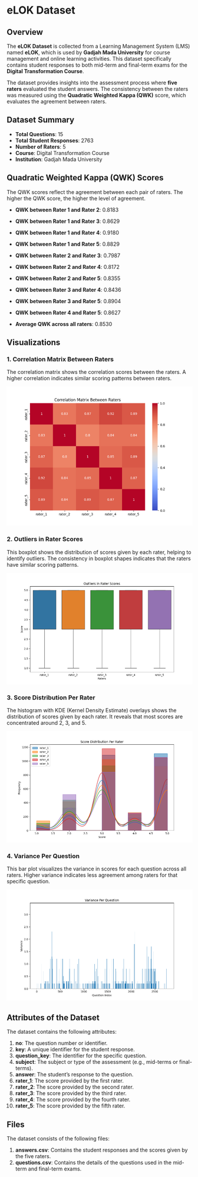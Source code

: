 # eLOK Dataset

## Overview

The **eLOK Dataset** is collected from a Learning Management System (LMS) named **eLOK**, which is used by **Gadjah Mada University** for course management and online learning activities. This dataset specifically contains student responses to both mid-term and final-term exams for the **Digital Transformation Course**.

The dataset provides insights into the assessment process where **five raters** evaluated the student answers. The consistency between the raters was measured using the **Quadratic Weighted Kappa (QWK)** score, which evaluates the agreement between raters.

## Dataset Summary

- **Total Questions**: 15
- **Total Student Responses**: 2763
- **Number of Raters**: 5
- **Course**: Digital Transformation Course
- **Institution**: Gadjah Mada University

## Quadratic Weighted Kappa (QWK) Scores

The QWK scores reflect the agreement between each pair of raters. The higher the QWK score, the higher the level of agreement.

- **QWK between Rater 1 and Rater 2**: 0.8183
- **QWK between Rater 1 and Rater 3**: 0.8629
- **QWK between Rater 1 and Rater 4**: 0.9180
- **QWK between Rater 1 and Rater 5**: 0.8829
- **QWK between Rater 2 and Rater 3**: 0.7987
- **QWK between Rater 2 and Rater 4**: 0.8172
- **QWK between Rater 2 and Rater 5**: 0.8355
- **QWK between Rater 3 and Rater 4**: 0.8436
- **QWK between Rater 3 and Rater 5**: 0.8904
- **QWK between Rater 4 and Rater 5**: 0.8627

- **Average QWK across all raters**: 0.8530

## Visualizations

### 1. Correlation Matrix Between Raters

The correlation matrix shows the correlation scores between the raters. A higher correlation indicates similar scoring patterns between raters.

![Correlation Matrix](images/correlation_matrix.jpg)

### 2. Outliers in Rater Scores

This boxplot shows the distribution of scores given by each rater, helping to identify outliers. The consistency in boxplot shapes indicates that the raters have similar scoring patterns.

![Outliers in Rater Scores](images/outlier.jpg)

### 3. Score Distribution Per Rater

The histogram with KDE (Kernel Density Estimate) overlays shows the distribution of scores given by each rater. It reveals that most scores are concentrated around 2, 3, and 5.

![Score Distribution Per Rater](images/score_distribution.jpg)

### 4. Variance Per Question

This bar plot visualizes the variance in scores for each question across all raters. Higher variance indicates less agreement among raters for that specific question.

![Variance Per Question](images/variance.jpg)

## Attributes of the Dataset

The dataset contains the following attributes:

1. **no**: The question number or identifier.
2. **key**: A unique identifier for the student response.
3. **question_key**: The identifier for the specific question.
4. **subject**: The subject or type of the assessment (e.g., mid-terms or final-terms).
5. **answer**: The student’s response to the question.
6. **rater_1**: The score provided by the first rater.
7. **rater_2**: The score provided by the second rater.
8. **rater_3**: The score provided by the third rater.
9. **rater_4**: The score provided by the fourth rater.
10. **rater_5**: The score provided by the fifth rater.

## Files

The dataset consists of the following files:
1. **answers.csv**: Contains the student responses and the scores given by the five raters.
2. **questions.csv**: Contains the details of the questions used in the mid-term and final-term exams.
